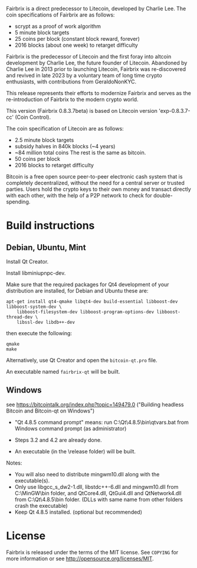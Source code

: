 Fairbrix is a direct predecessor to Litecoin, developed by Charlie Lee.
The coin specifications of Fairbrix are as follows:
 - scrypt as a proof of work algorithm
 - 5 minute block targets
 - 25 coins per block (constant block reward, forever)
 - 2016 blocks (about one week) to retarget difficulty

Fairbrix is the predecessor of Litecoin and the first foray into altcoin
 development by Charlie Lee, the future founder of Litecoin.
Abandoned by Charlie Lee in 2013 prior to launching Litecoin, Fairbrix
was re-discovered and revived in late 2023 by a voluntary team of long time crypto enthusiasts, with contributions from GeraldoNonKYC.

This release represents their efforts to modernize Fairbrix and serves as the re-introduction 
of Fairbrix to the modern crypto world. 

This version (Fairbrix 0.8.3.7beta) is based on Litecoin version 'exp-0.8.3.7-cc' (Coin Control).

The coin specification of Litecoin are as follows:
 - 2.5 minute block targets
 - subsidy halves in 840k blocks (~4 years)
 - ~84 million total coins
The rest is the same as bitcoin.
 - 50 coins per block
 - 2016 blocks to retarget difficulty

Bitcoin is a free open source peer-to-peer electronic cash system that is
completely decentralized, without the need for a central server or trusted
parties.  Users hold the crypto keys to their own money and transact directly
with each other, with the help of a P2P network to check for double-spending.


Build instructions 
===================

Debian, Ubuntu, Mint
--------------------

Install Qt Creator.

Install libminiupnpc-dev.

Make sure that the required packages for Qt4 development of your
distribution are installed, for Debian and Ubuntu these are:

    apt-get install qt4-qmake libqt4-dev build-essential libboost-dev libboost-system-dev \
        libboost-filesystem-dev libboost-program-options-dev libboost-thread-dev \
        libssl-dev libdb++-dev

then execute the following:

    qmake
    make

Alternatively, use Qt Creator and open the `bitcoin-qt.pro` file.

An executable named `fairbrix-qt` will be built.


Windows
--------

see https://bitcointalk.org/index.php?topic=149479.0
("Building headless Bitcoin and Bitcoin-qt on Windows")

 - "Qt 4.8.5 command prompt" means: run C:\Qt\4.8.5\bin\qtvars.bat from Windows command prompt (as administrator)

 - Steps 3.2 and 4.2 are already done.

 - An executable (in the \release folder) will be built.

Notes:

 - You will also need to distribute mingwm10.dll along with the executable(s).
 - Only use libgcc_s_dw2-1.dll, libstdc++-6.dll and mingwm10.dll from C:\MinGW\bin folder,
   and QtCore4.dll, QtGui4.dll and QtNetwork4.dll from C:\Qt\4.8.5\bin folder.
   (DLLs with same name from other folders crash the executable)
 - Keep Qt 4.8.5 installed. (optional but recommended)


License
========

Fairbrix is released under the terms of the MIT license. See `COPYING` for more
information or see http://opensource.org/licenses/MIT.

